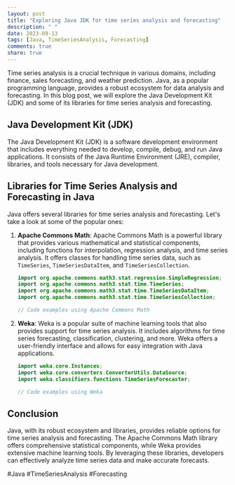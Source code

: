 ```yaml
---
layout: post
title: "Exploring Java JDK for time series analysis and forecasting"
description: " "
date: 2023-09-13
tags: [Java, TimeSeriesAnalysis, Forecasting]
comments: true
share: true
---
```


Time series analysis is a crucial technique in various domains, including finance, sales forecasting, and weather prediction. Java, as a popular programming language, provides a robust ecosystem for data analysis and forecasting. In this blog post, we will explore the Java Development Kit (JDK) and some of its libraries for time series analysis and forecasting.

## Java Development Kit (JDK)

The Java Development Kit (JDK) is a software development environment that includes everything needed to develop, compile, debug, and run Java applications. It consists of the Java Runtime Environment (JRE), compiler, libraries, and tools necessary for Java development.

## Libraries for Time Series Analysis and Forecasting in Java

Java offers several libraries for time series analysis and forecasting. Let's take a look at some of the popular ones:

1. **Apache Commons Math**:
   Apache Commons Math is a powerful library that provides various mathematical and statistical components, including functions for interpolation, regression analysis, and time series analysis. It offers classes for handling time series data, such as `TimeSeries`, `TimeSeriesDataItem`, and `TimeSeriesCollection`.

   ```java
   import org.apache.commons.math3.stat.regression.SimpleRegression;
   import org.apache.commons.math3.stat.time.TimeSeries;
   import org.apache.commons.math3.stat.time.TimeSeriesDataItem;
   import org.apache.commons.math3.stat.time.TimeSeriesCollection;

   // Code examples using Apache Commons Math
   ```

2. **Weka**:
   Weka is a popular suite of machine learning tools that also provides support for time series analysis. It includes algorithms for time series forecasting, classification, clustering, and more. Weka offers a user-friendly interface and allows for easy integration with Java applications.

   ```java
   import weka.core.Instances;
   import weka.core.converters.ConverterUtils.DataSource;
   import weka.classifiers.functions.TimeSeriesForecaster;

   // Code examples using Weka
   ```

## Conclusion

Java, with its robust ecosystem and libraries, provides reliable options for time series analysis and forecasting. The Apache Commons Math library offers comprehensive statistical components, while Weka provides extensive machine learning tools. By leveraging these libraries, developers can effectively analyze time series data and make accurate forecasts.

#Java #TimeSeriesAnalysis #Forecasting